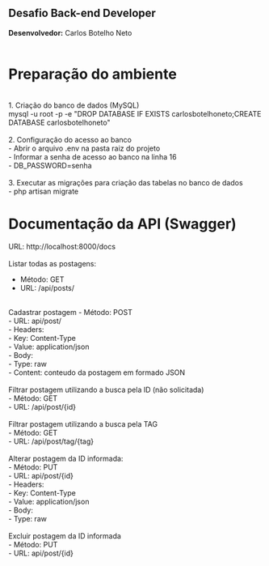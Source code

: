 ## Desafio Back-end Developer

<b>Desenvolvedor:</b> Carlos Botelho Neto<br>
<br>

# Preparação do ambiente
<br>
1. Criação do banco de dados (MySQL)<br>
mysql -u root -p -e "DROP DATABASE IF EXISTS carlosbotelhoneto;CREATE DATABASE carlosbotelhoneto"<br>
<br>
2. Configuração do acesso ao banco<br>
- Abrir o arquivo .env na pasta raiz do projeto<br>
- Informar a senha de acesso ao banco na linha 16<br>
    - DB_PASSWORD=senha<br>
<br>
3. Executar as migrações para criação das tabelas no banco de dados<br>
- php artisan migrate<br>

# Documentação da API (Swagger)
URL: http://localhost:8000/docs<br>
<br>
Listar todas as postagens:<br>
- Método: GET<br>
- URL: /api/posts/<br>
<br>
Cadastrar postagem
- Método: POST<br>
- URL: api/post/<br>
- Headers:<br>
    - Key: Content-Type<br>
    - Value: application/json<br>
- Body:<br>
    - Type: raw<br>
    - Content: conteudo da postagem em formado JSON<br>
<br>    
Filtrar postagem utilizando a busca pela ID (não solicitada)<br>
- Método: GET<br>
- URL: /api/post/{id}<br>
<br>
Filtrar postagem utilizando a busca pela TAG<br>
- Método: GET<br>
- URL: /api/post/tag/{tag}<br>
<br>
Alterar postagem da ID informada:<br>
- Método: PUT<br>
- URL: api/post/{id}<br>
- Headers:<br>
    - Key: Content-Type<br>
    - Value: application/json<br>
- Body:<br>
    - Type: raw<br>
<br>
Excluir postagem da ID informada<br>
- Método: PUT<br>
- URL: api/post/{id}<br>